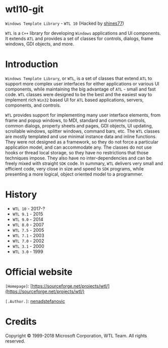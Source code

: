 # wtl10-git

`Windows Template Library` - `WTL 10` (Hacked by [shines77](https://github.com/shines77/))

`WTL` is a `C++` library for developing `Windows` applications and UI components. It extends `ATL` and provides a set of classes for controls, dialogs, frame windows, GDI objects, and more.

# Introduction

`Windows Template Library`, or `WTL`, is a set of classes that extend `ATL` to support more complex user interfaces for either applications or various UI components, while maintaining the big advantage of `ATL` - small and fast code. `WTL` classes were designed to be the best and the easiest way to implement rich `Win32` based UI for `ATL` based applications, servers, components, and controls.

`WTL` provides support for implementing many user interface elements, from frame and popup windows, to MDI, standard and common controls, common dialogs, property sheets and pages, GDI objects, UI updating, scrollable windows, splitter windows, command bars, etc. The `WTL` classes are mostly templated and use minimal instance data and inline functions. They were not designed as a framework, so they do not force a particular application model, and can accommodate any. The classes do not use hooks or thread local storage, so they have no restrictions that those techniques impose. They also have no inter-dependencies and can be freely mixed with straight `SDK` code. In summary, `WTL` delivers very small and efficient code, very close in size and speed to `SDK` programs, while presenting a more logical, object oriented model to a programmer.

# History

* `WTL 10` - 2017-?
* `WTL 9.1`	- 2015
* `WTL 9.0`	- 2014
* `WTL 8.0`	- 2007
* `WTL 7.5`	- 2005
* `WTL 7.1`	- 2003
* `WTL 7.0`	- 2002
* `WTL 3.1`	- 2000
* `WTL 3.0`	- 1999


# Official website

`[Homepage]`: [https://sourceforge.net/projects/wtl/](https://sourceforge.net/projects/wtl/)

`[.Author.]`: [nenadstefanovic](https://sourceforge.net/u/nenadstefanovic/)

# Credits

Copyright © 1999-2018 Microsoft Corporation, WTL Team. All rights reserved.
